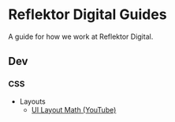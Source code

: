 # Reflektor Digital Guides
A guide for how we work at Reflektor Digital.

## Dev

### CSS

- Layouts
	- [UI Layout Math (YouTube)](https://www.youtube.com/playlist?list=PL7wAPgl1JVvVuCHeJqAky6Ruc4lW5lLxs)


